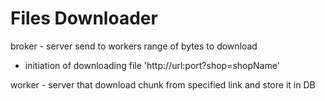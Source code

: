 # Files Downloader

broker - server send to workers range of bytes to download
- initiation of downloading file 'http://url:port?shop=shopName' 

worker - server that download chunk from specified link and store it in DB